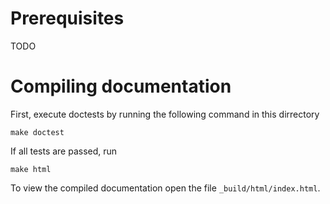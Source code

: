# Prerequisites

TODO

# Compiling documentation

First, execute doctests by running the following command in this dirrectory
```
make doctest
```

If all tests are passed, run
```
make html
```

To view the compiled documentation open the file `_build/html/index.html`.
